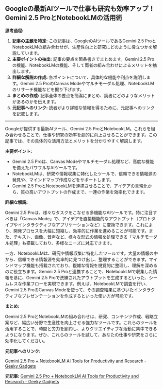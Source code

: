 ## Googleの最新AIツールで仕事も研究も効率アップ！Gemini 2.5 ProとNotebookLMの活用術

**思考過程:**

1. **記事の主題を特定:** この記事は、GoogleのAIツールであるGemini 2.5 ProとNotebookLMの組み合わせが、生産性向上と研究にどのように役立つかを解説しています。
2. **主要ポイントの抽出:** 記事の要点を箇条書きでまとめます。Gemini 2.5 Proの機能、NotebookLMの機能、そして両者の組み合わせによるメリットを抽出します。
3. **詳細な解説の作成:** 各ポイントについて、具体的な機能や利点を説明します。Gemini 2.5 ProのCanvas Modeやマルチモーダル処理、NotebookLMのリサーチ機能などを掘り下げます。
4. **まとめの作成:** 記事全体の要点を簡潔にまとめ、読者にどのようなメリットがあるのかを伝えます。
5. **元記事へのリンク:** 読者がより詳細な情報を得るために、元記事へのリンクを記載します。

---

Googleが提供する最新AIツール、Gemini 2.5 ProとNotebookLM。これらを組み合わせることで、仕事や研究の効率を劇的に向上させることができます。この記事では、その具体的な活用方法とメリットを分かりやすく解説します。

**主要ポイント:**

* Gemini 2.5 Proは、Canvas Modeやマルチモーダル処理など、高度な機能を備えたパワフルなAIツールです。
* NotebookLMは、研究や情報収集に特化したツールで、信頼できる情報源の発見や、マインドマップ作成などをサポートします。
* Gemini 2.5 ProとNotebookLMを連携させることで、アイデアの具現化から、質の高いアウトプットの作成まで、一連の作業を効率化できます。

**詳細な解説:**

Gemini 2.5 Proは、様々なタスクをこなせる多機能なAIツールです。特に注目すべきは「Canvas Mode」で、アイデアを直接機能的なアウトプット（プロトタイプやインタラクティブなアプリケーションなど）に変換できます。これにより、開発プロセスを大幅に短縮し、効率的に作業を進めることが可能です。また、テキスト、画像、音声など、様々な形式の情報を処理できる「マルチモーダル処理」も搭載しており、多様なニーズに対応できます。

一方、NotebookLMは、研究や情報収集に特化したツールです。大量の情報の中から、信頼できる情報源を効率的に見つけ出し、整理することができます。マインドマップ機能も搭載されており、複雑な情報を視覚的に整理し、理解を深めるのに役立ちます。Gemini 2.5 Proと連携することで、NotebookLMで収集した情報を基に、Gemini 2.5 Proで洗練されたアウトプットを生成するといった、シームレスな作業フローを実現できます。例えば、NotebookLMで調査を行い、Gemini 2.5 ProのCanvas Modeを使って、その調査結果に基づいたインタラクティブなプレゼンテーションを作成するといった使い方が可能です。

**まとめ:**

Gemini 2.5 ProとNotebookLMの組み合わせは、研究、コンテンツ作成、戦略立案など、幅広い分野で生産性を向上させる強力なツールです。これらのツールを活用することで、時間と労力を節約し、よりクリエイティブな活動に集中できるようになります。ぜひ、これらのツールを試して、あなたの仕事や研究をさらに効率化してください。

**元記事へのリンク:**

[Gemini 2.5 Pro + NotebookLM AI Tools for Productivity and Research - Geeky Gadgets](https://www.geeky-gadgets.com/gemini-2-5-pro-notebooklm-ai-tools-for-productivity-and-research/)


**元記事:** [Gemini 2.5 Pro + NotebookLM AI Tools for Productivity and Research - Geeky Gadgets](https://www.geeky-gadgets.com/combining-gemini-2-5-pro-canvas-mode-and-notebooklm/)